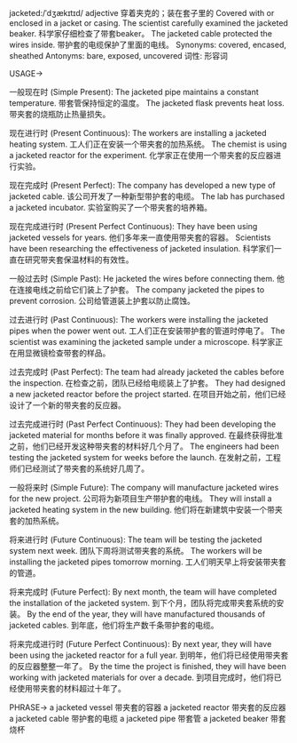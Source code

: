 jacketed:/ˈdʒækɪtɪd/
adjective
穿着夹克的；装在套子里的
Covered with or enclosed in a jacket or casing.
The scientist carefully examined the jacketed beaker. 科学家仔细检查了带套beaker。
The jacketed cable protected the wires inside. 带护套的电缆保护了里面的电线。
Synonyms: covered, encased, sheathed
Antonyms: bare, exposed, uncovered
词性: 形容词


USAGE->

一般现在时 (Simple Present):
The jacketed pipe maintains a constant temperature.  带套管保持恒定的温度。
The jacketed flask prevents heat loss. 带夹套的烧瓶防止热量损失。

现在进行时 (Present Continuous):
The workers are installing a jacketed heating system. 工人们正在安装一个带夹套的加热系统。
The chemist is using a jacketed reactor for the experiment.  化学家正在使用一个带夹套的反应器进行实验。

现在完成时 (Present Perfect):
The company has developed a new type of jacketed cable.  该公司开发了一种新型带护套的电缆。
The lab has purchased a jacketed incubator. 实验室购买了一个带夹套的培养箱。

现在完成进行时 (Present Perfect Continuous):
They have been using jacketed vessels for years. 他们多年来一直使用带夹套的容器。
Scientists have been researching the effectiveness of jacketed insulation. 科学家们一直在研究带夹套保温材料的有效性。


一般过去时 (Simple Past):
He jacketed the wires before connecting them. 他在连接电线之前给它们装上了护套。
The company jacketed the pipes to prevent corrosion.  公司给管道装上护套以防止腐蚀。


过去进行时 (Past Continuous):
The workers were installing the jacketed pipes when the power went out.  工人们正在安装带护套的管道时停电了。
The scientist was examining the jacketed sample under a microscope. 科学家正在用显微镜检查带套的样品。


过去完成时 (Past Perfect):
The team had already jacketed the cables before the inspection.  在检查之前，团队已经给电缆装上了护套。
They had designed a new jacketed reactor before the project started. 在项目开始之前，他们已经设计了一个新的带夹套的反应器。


过去完成进行时 (Past Perfect Continuous):
They had been developing the jacketed material for months before it was finally approved.  在最终获得批准之前，他们已经开发这种带夹套的材料好几个月了。
The engineers had been testing the jacketed system for weeks before the launch.  在发射之前，工程师们已经测试了带夹套的系统好几周了。


一般将来时 (Simple Future):
The company will manufacture jacketed wires for the new project.  公司将为新项目生产带护套的电线。
They will install a jacketed heating system in the new building. 他们将在新建筑中安装一个带夹套的加热系统。


将来进行时 (Future Continuous):
The team will be testing the jacketed system next week.  团队下周将测试带夹套的系统。
The workers will be installing the jacketed pipes tomorrow morning. 工人们明天早上将安装带夹套的管道。


将来完成时 (Future Perfect):
By next month, the team will have completed the installation of the jacketed system.  到下个月，团队将完成带夹套系统的安装。
By the end of the year, they will have manufactured thousands of jacketed cables. 到年底，他们将生产数千条带护套的电缆。

将来完成进行时 (Future Perfect Continuous):
By next year, they will have been using the jacketed reactor for a full year. 到明年，他们将已经使用带夹套的反应器整整一年了。
By the time the project is finished, they will have been working with jacketed materials for over a decade.  到项目完成时，他们将已经使用带夹套的材料超过十年了。



PHRASE->
a jacketed vessel 带夹套的容器
a jacketed reactor 带夹套的反应器
a jacketed cable 带护套的电缆
a jacketed pipe 带套管
a jacketed beaker 带套烧杯
